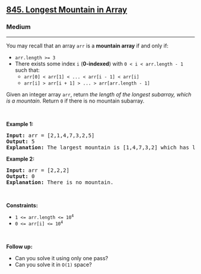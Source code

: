 <h2><a href="https://leetcode.com/problems/longest-mountain-in-array/">845. Longest Mountain in Array</a></h2><h3>Medium</h3><hr><div style="user-select: auto;"><p style="user-select: auto;">You may recall that an array <code style="user-select: auto;">arr</code> is a <strong style="user-select: auto;">mountain array</strong> if and only if:</p>

<ul style="user-select: auto;">
	<li style="user-select: auto;"><code style="user-select: auto;">arr.length &gt;= 3</code></li>
	<li style="user-select: auto;">There exists some index <code style="user-select: auto;">i</code> (<strong style="user-select: auto;">0-indexed</strong>) with <code style="user-select: auto;">0 &lt; i &lt; arr.length - 1</code> such that:
	<ul style="user-select: auto;">
		<li style="user-select: auto;"><code style="user-select: auto;">arr[0] &lt; arr[1] &lt; ... &lt; arr[i - 1] &lt; arr[i]</code></li>
		<li style="user-select: auto;"><code style="user-select: auto;">arr[i] &gt; arr[i + 1] &gt; ... &gt; arr[arr.length - 1]</code></li>
	</ul>
	</li>
</ul>

<p style="user-select: auto;">Given an integer array <code style="user-select: auto;">arr</code>, return <em style="user-select: auto;">the length of the longest subarray, which is a mountain</em>. Return <code style="user-select: auto;">0</code> if there is no mountain subarray.</p>

<p style="user-select: auto;">&nbsp;</p>
<p style="user-select: auto;"><strong style="user-select: auto;">Example 1:</strong></p>

<pre style="user-select: auto;"><strong style="user-select: auto;">Input:</strong> arr = [2,1,4,7,3,2,5]
<strong style="user-select: auto;">Output:</strong> 5
<strong style="user-select: auto;">Explanation:</strong> The largest mountain is [1,4,7,3,2] which has length 5.
</pre>

<p style="user-select: auto;"><strong style="user-select: auto;">Example 2:</strong></p>

<pre style="user-select: auto;"><strong style="user-select: auto;">Input:</strong> arr = [2,2,2]
<strong style="user-select: auto;">Output:</strong> 0
<strong style="user-select: auto;">Explanation:</strong> There is no mountain.
</pre>

<p style="user-select: auto;">&nbsp;</p>
<p style="user-select: auto;"><strong style="user-select: auto;">Constraints:</strong></p>

<ul style="user-select: auto;">
	<li style="user-select: auto;"><code style="user-select: auto;">1 &lt;= arr.length &lt;= 10<sup style="user-select: auto;">4</sup></code></li>
	<li style="user-select: auto;"><code style="user-select: auto;">0 &lt;= arr[i] &lt;= 10<sup style="user-select: auto;">4</sup></code></li>
</ul>

<p style="user-select: auto;">&nbsp;</p>
<p style="user-select: auto;"><strong style="user-select: auto;">Follow up:</strong></p>

<ul style="user-select: auto;">
	<li style="user-select: auto;">Can you solve it using only one pass?</li>
	<li style="user-select: auto;">Can you solve it in <code style="user-select: auto;">O(1)</code> space?</li>
</ul>
</div>